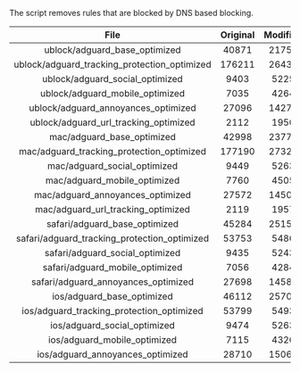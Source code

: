 The script removes rules that are blocked by DNS based blocking.


| File | Original | Modified |
|:----:|:-----:|:-----:|
| ublock/adguard_base_optimized | 40871 | 21751 |
| ublock/adguard_tracking_protection_optimized | 176211 | 26433 |
| ublock/adguard_social_optimized | 9403 | 5225 |
| ublock/adguard_mobile_optimized | 7035 | 4264 |
| ublock/adguard_annoyances_optimized | 27096 | 14275 |
| ublock/adguard_url_tracking_optimized | 2112 | 1950 |
| mac/adguard_base_optimized | 42998 | 23776 |
| mac/adguard_tracking_protection_optimized | 177190 | 27325 |
| mac/adguard_social_optimized | 9449 | 5263 |
| mac/adguard_mobile_optimized | 7760 | 4505 |
| mac/adguard_annoyances_optimized | 27572 | 14508 |
| mac/adguard_url_tracking_optimized | 2119 | 1957 |
| safari/adguard_base_optimized | 45284 | 25151 |
| safari/adguard_tracking_protection_optimized | 53753 | 5486 |
| safari/adguard_social_optimized | 9435 | 5243 |
| safari/adguard_mobile_optimized | 7056 | 4284 |
| safari/adguard_annoyances_optimized | 27698 | 14581 |
| ios/adguard_base_optimized | 46112 | 25705 |
| ios/adguard_tracking_protection_optimized | 53799 | 5493 |
| ios/adguard_social_optimized | 9474 | 5263 |
| ios/adguard_mobile_optimized | 7115 | 4326 |
| ios/adguard_annoyances_optimized | 28710 | 15068 |